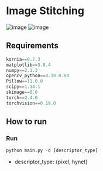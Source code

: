 # Image Stitching
![image](https://github.com/user-attachments/assets/07ca4db8-ea71-47bd-a043-4bb68dc93d19)
![image](https://github.com/user-attachments/assets/6dfb6461-bbe8-421c-af87-fb64eef0f3ff)


## Requirements
```python
kornia==0.7.3
matplotlib==3.8.4
numpy==2.1.3
opencv_python==4.10.0.84
Pillow==11.0.0
scipy==1.14.1
skimage==0.0
torch==2.4.0
torchvision==0.19.0
```

## How to run


### Run
```python
python main.py -d [descriptor_type]
```
- descriptor_type: {pixel, hynet}
